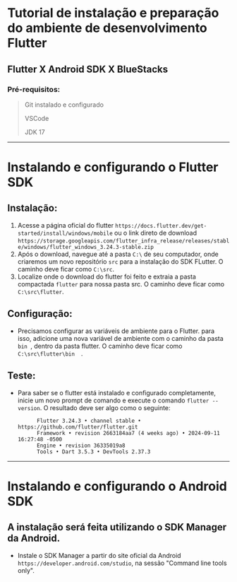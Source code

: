 # Tutorial de instalação e preparação do ambiente de desenvolvimento Flutter
## Flutter X Android SDK X BlueStacks
### Pré-requisitos:
> Git instalado e configurado
>
> VSCode
>
> JDK 17
---
# Instalando e configurando o Flutter SDK
## Instalação:
1. Acesse a página oficial do flutter ``` https://docs.flutter.dev/get-started/install/windows/mobile ``` ou o link direto de download ``` https://storage.googleapis.com/flutter_infra_release/releases/stable/windows/flutter_windows_3.24.3-stable.zip ```
2. Após o download, navegue até a pasta ``` C:\ ``` de seu computador, onde criaremos um novo repositório ``` src ``` para a instalação do SDK FLutter. O caminho deve ficar como ``` C:\src ```.
3. Localize onde o download do flutter foi feito e extraia a pasta compactada ``` flutter ``` para nossa pasta src. O caminho deve ficar como ``` C:\src\flutter ```.
## Configuração:
- Precisamos configurar as variáveis de ambiente para o Flutter. para isso, adicione uma nova variável de ambiente com o caminho da pasta ```bin ```, dentro da pasta flutter. O caminho deve ficar como ```C:\src\flutter\bin  ```.
## Teste:
- Para saber se o flutter está instalado e configurado completamente, inicie um novo prompt de comando e execute o comando ``` flutter --version ```. O resultado deve ser algo como o seguinte:

            Flutter 3.24.3 • channel stable • https://github.com/flutter/flutter.git
            Framework • revision 2663184aa7 (4 weeks ago) • 2024-09-11 16:27:48 -0500
            Engine • revision 36335019a8
            Tools • Dart 3.5.3 • DevTools 2.37.3

---

# Instalando e configurando o Android SDK
## A instalação será feita utilizando o SDK Manager da Android.
- Instale o SDK Manager a partir do site oficial da Android ``` https://developer.android.com/studio ```, na sessão "Command line tools only".